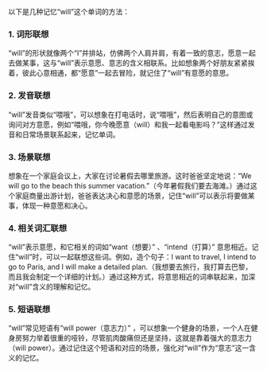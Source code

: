 以下是几种记忆“will”这个单词的方法：

### 1. 词形联想
“will”的形状就像两个“I”并排站，仿佛两个人肩并肩，有着一致的意志，愿意一起去做某事，这与“will”表示意愿、意志的含义相联系。比如想象两个好朋友紧紧挨着，彼此心意相通，都“愿意”一起去冒险，就记住了“will”有意愿的意思。

### 2. 发音联想
“will”发音类似“喂哦”，可以想象在打电话时，说“喂哦”，然后表明自己的意图或询问对方意愿，例如“喂哦，你今晚愿意（will）和我一起看电影吗？”这样通过发音和日常场景联系起来，记忆单词。

### 3. 场景联想
想象在一个家庭会议上，大家在讨论暑假去哪里旅游。这时爸爸坚定地说：“We will go to the beach this summer vacation.”（今年暑假我们要去海滩。）通过这个家庭商量出游计划，爸爸表达决心和意愿的场景，记住“will”可以表示将要做某事，体现一种意愿和决心。

### 4. 相关词汇联想
“will”表示意愿，和它相关的词如“want（想要）” 、“intend（打算）” 意思相近。记住“will”时，可以一起联想这些词。例如，造个句子：I want to travel, I intend to go to Paris, and I will make a detailed plan.（我想要去旅行，我打算去巴黎，而且我会制定一个详细的计划。）通过这种方式，将意思相近的词串联起来，加深对“will”含义的理解和记忆。

### 5. 短语联想
“will”常见短语有“will power（意志力）” ，可以想象一个健身的场景，一个人在健身房努力举着很重的哑铃，尽管肌肉酸痛但还是坚持，这就是靠着强大的意志力（will power）。通过记住这个短语和对应的场景，强化对“will”作为“意志”这一含义的记忆。 